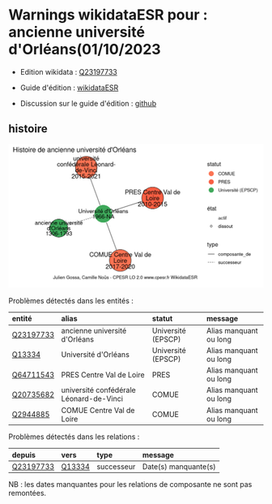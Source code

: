 Warnings wikidataESR pour : ancienne université d'Orléans(01/10/2023
================

- Edition wikidata : [Q23197733](https://www.wikidata.org/wiki/Q23197733)
- Guide d'édition : [wikidataESR](https://github.com/cpesr/wikidataESR/)

- Discussion sur le guide d'édition : [github](https://github.com/cpesr/wikidataESR/issues)



## histoire 

![Graphique non généré](Q23197733-histoire.png) 

Problèmes détectés dans les entités :

|entité                                               |alias                                   |statut             |message                |
|:----------------------------------------------------|:---------------------------------------|:------------------|:----------------------|
|[Q23197733](https://www.wikidata.org/wiki/Q23197733) |ancienne université d'Orléans           |Université (EPSCP) |Alias manquant ou long |
|[Q13334](https://www.wikidata.org/wiki/Q13334)       |Université d'Orléans                    |Université (EPSCP) |Alias manquant ou long |
|[Q64711543](https://www.wikidata.org/wiki/Q64711543) |PRES Centre Val de Loire                |PRES               |Alias manquant ou long |
|[Q20735682](https://www.wikidata.org/wiki/Q20735682) |université confédérale Léonard-de-Vinci |COMUE              |Alias manquant ou long |
|[Q2944885](https://www.wikidata.org/wiki/Q2944885)   |COMUE Centre Val de Loire               |COMUE              |Alias manquant ou long |

Problèmes détectés dans les relations :

|depuis                                               |vers                                           |type       |message              |
|:----------------------------------------------------|:----------------------------------------------|:----------|:--------------------|
|[Q23197733](https://www.wikidata.org/wiki/Q23197733) |[Q13334](https://www.wikidata.org/wiki/Q13334) |successeur |Date(s) manquante(s) |

NB : les dates manquantes pour les relations de composante ne sont pas remontées. 

